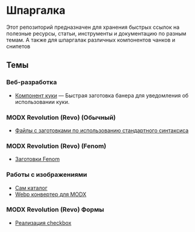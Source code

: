 # Шпаргалка

Этот репозиторий предназначен для хранения быстрых ссылок на полезные ресурсы, статьи, инструменты и документацию по разным темам. А также для шпаргалак различных компонентов чанков и снипетов

## Темы

### Веб-разработка

- [Компонент куки](./web_cheat_sheet/cookie.html) — Быстрая заготовка банера для уведомления об использовании куки.

### MODX Revolution (Revo) (Обычный)

- [Файлы с заготовками по использованию стандартного синтаксиса ](./modx_defulte/)

### MODX Revolution (Revo) (Fenom)

- [Заготовки Fenom](./modx_fenom/)

### Работы с изображениями

- [Сам каталог](./work_image/)
- [Webp конвертер для MODX](./work_image/WEB_CONFERT.md)

### MODX Revolution (Revo) Формы

- [Реализация checkbox](./modx_form/checkbox.tpl)
